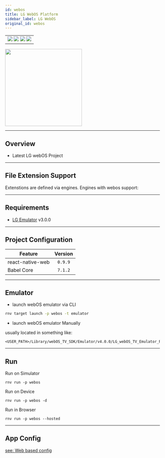 ```yaml
---
id: webos
title: LG WebOS Platform
sidebar_label: LG WebOS
original_id: webos
---
```


<table>
  <tr>
  <td>
    <img src="https://img.shields.io/badge/Mac-yes-brightgreen.svg" />
    <img src="https://img.shields.io/badge/Windows-yes-brightgreen.svg" />
    <img src="https://img.shields.io/badge/Linux-yes-brightgreen.svg" />
    <img src="https://img.shields.io/badge/HostMode-yes-brightgreen.svg" />
  </td>
  </tr>
</table>

<img className="platform-image" src="https://renative.org/img/rnv_webos.gif" height="250"/>

---
## Overview

- Latest LG webOS Project

---
## File Extension Support

<!--EXTENSION_SUPPORT_START-->

Extenstions are defined via engines. Engines with webos support: 

<!--EXTENSION_SUPPORT_END-->

---
## Requirements

- [LG Emulator](http://webostv.developer.lge.com/develop/tools/emulator-introduction/) v3.0.0

---
## Project Configuration

| Feature          | Version |
| ---------------- | :-----: |
| react-native-web | `0.9.9` |
| Babel Core       | `7.1.2` |

---
## Emulator

- launch webOS emulator via CLI

```bash
rnv target launch -p webos -t emulator
```

- launch webOS emulator Manually

usually located in something like:

```
<USER_PATH>/Library/webOS_TV_SDK/Emulator/v4.0.0/LG_webOS_TV_Emulator_RCU.app
```

---
## Run

Run on Simulator

```
rnv run -p webos
```

Run on Device

```
rnv run -p webos -d
```

Run in Browser

```
rnv run -p webos --hosted
```

---
## App Config

[see: Web based config](../api/json-config.md)
